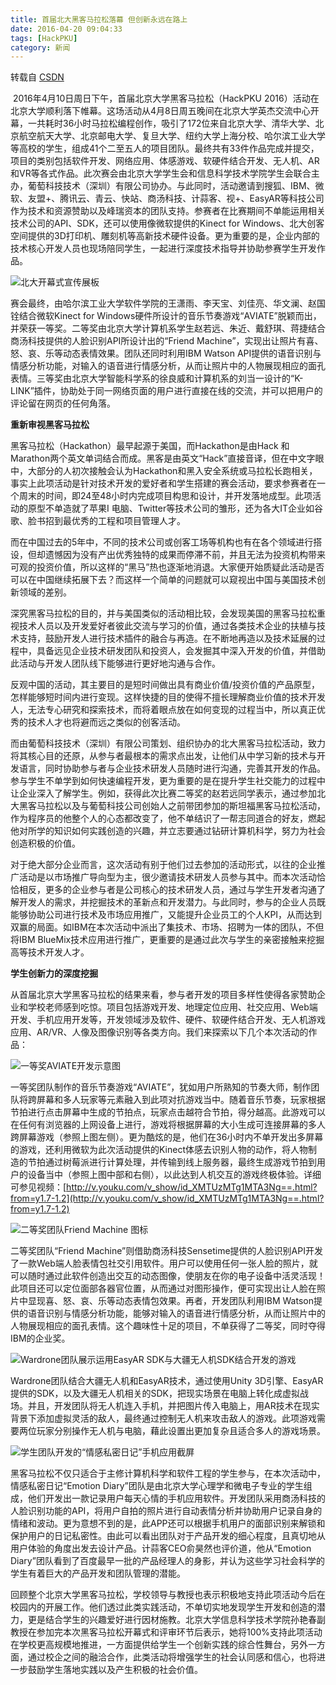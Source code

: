```yaml
---
title: 首届北大黑客马拉松落幕 但创新永远在路上
date: 2016-04-20 09:04:33
tags: [HackPKU]
category: 新闻
---
```


转载自 [CSDN](http://www.csdn.net/article/a/2016-04-20/15837548)

 2016年4月10日周日下午，首届北京大学黑客马拉松（HackPKU 2016）活动在北京大学顺利落下帷幕。这场活动从4月8日周五晚间在北京大学英杰交流中心开幕，一共耗时36小时马拉松编程创作，吸引了172位来自北京大学、清华大学、北京航空航天大学、北京邮电大学、复旦大学、纽约大学上海分校、哈尔滨工业大学等高校的学生，组成41个二至五人的项目团队。最终共有33件作品完成并提交，项目的类别包括软件开发、网络应用、体感游戏、软硬件结合开发、无人机、AR和VR等各式作品。此次赛会由北京大学学生会和信息科学技术学院学生会联合主办，葡萄科技技术（深圳）有限公司协办。与此同时，活动邀请到搜狐、IBM、微软、友盟+、腾讯云、青云、快站、商汤科技、计蒜客、视+、EasyAR等科技公司作为技术和资源赞助以及峰瑞资本的团队支持。参赛者在比赛期间不单能运用相关技术公司的API、SDK，还可以使用像微软提供的Kinect for Windows、北大创客空间提供的3D打印机、雕刻机等高新技术硬件设备。更为重要的是，企业内部的技术核心开发人员也现场陪同学生，一起进行深度技术指导并协助参赛学生开发作品。

![北大开幕式宣传展板](http://articles.csdn.net/uploads/allimg/160420/241_160420090756_1.jpg)

赛会最终，由哈尔滨工业大学软件学院的王潇雨、李天宝、刘佳亮、华文澜、赵国铨结合微软Kinect for Windows硬件所设计的音乐节奏游戏“AVIATE”脱颖而出，并荣获一等奖。二等奖由北京大学计算机系学生赵若远、朱近、戴舒琪、蒋捷结合商汤科技提供的人脸识别API所设计出的“Friend Machine”，实现出让照片有喜、怒、哀、乐等动态表情效果。团队还同时利用IBM Watson API提供的语音识别与情感分析功能，对输入的语音进行情感分析，从而让照片中的人物展现相应的面孔表情。三等奖由北京大学智能科学系的徐良威和计算机系的刘当一设计的“K-LINK”插件，协助处于同一网络页面的用户进行直接在线的交流，并可以把用户的评论留在网页的任何角落。

**重新审视黑客马拉松**

黑客马拉松（Hackathon）最早起源于美国，而Hackathon是由Hack 和 Marathon两个英文单词结合而成。黑客是由英文“Hack”直接音译，但在中文字眼中，大部分的人初次接触会认为Hackathon和黑入安全系统或马拉松长跑相关，事实上此项活动是针对技术开发的爱好者和学生搭建的赛会活动，要求参赛者在一个周末的时间，即24至48小时内完成项目构思和设计，并开发落地成型。此项活动的原型不单造就了苹果I 电脑、Twitter等技术公司的雏形，还为各大IT企业如谷歌、脸书招到最优秀的工程和项目管理人才。

而在中国过去的5年中，不同的技术公司或创客工场等机构也有在各个领域进行搭设，但却遗憾因为没有产出优秀独特的成果而停滞不前，并且无法为投资机构带来可观的投资价值，所以这样的“黑马”热也逐渐地消退。大家便开始质疑此活动是否可以在中国继续拓展下去？而这样一个简单的问题就可以窥视出中国与美国技术创新领域的差别。

深究黑客马拉松的目的，并与美国类似的活动相比较，会发现美国的黑客马拉松重视技术人员以及开发爱好者彼此交流与学习的价值，通过各类技术企业的扶植与技术支持，鼓励开发人进行技术插件的融合与再造。在不断地再造以及技术延展的过程中，具备远见企业技术研发团队和投资人，会发掘其中深入开发的价值，并借助此活动与开发人团队线下能够进行更好地沟通与合作。

反观中国的活动，其主要目的是短时间做出具有商业价值/投资价值的产品原型，怎样能够短时间内进行变现。这样快捷的目的使得不擅长理解商业价值的技术开发人，无法专心研究和探索技术，而将着眼点放在如何变现的过程当中，所以真正优秀的技术人才也将避而远之类似的创客活动。

而由葡萄科技技术（深圳）有限公司策划、组织协办的北大黑客马拉松活动，致力将其核心目的还原，从参与者最根本的需求点出发，让他们从中学习新的技术与开发语言，同时协助参与者与企业技术研发人员随时进行沟通，完善其开发的作品。参与学生不单学到如何快速编程开发，更为重要的是在提升学生社交能力的过程中让企业深入了解学生。例如，获得此次比赛二等奖的赵若远同学表示，通过参加北大黑客马拉松以及与葡萄科技公司创始人之前带团参加的斯坦福黑客马拉松活动，作为程序员的他整个人的心态都改变了，他不单结识了一帮志同道合的好友，燃起他对所学的知识如何实践创造的兴趣，并立志要通过钻研计算机科学，努力为社会创造积极的价值。

对于绝大部分企业而言，这次活动有别于他们过去参加的活动形式，以往的企业推广活动是以市场推广导向型为主，很少邀请技术研发人员参与其中。而本次活动恰恰相反，更多的企业参与者是公司核心的技术研发人员，通过与学生开发者沟通了解开发人的需求，并挖掘技术的革新点和开发潜力。与此同时，参与的企业人员既能够协助公司进行技术及市场应用推广，又能提升企业员工的个人KPI，从而达到双赢的局面。如IBM在本次活动中派出了集技术、市场、招聘为一体的团队，不但将IBM BlueMix技术应用进行推广，更重要的是通过此次与学生的亲密接触来挖掘高等技术开发人才。

**学生创新力的深度挖掘**

从首届北京大学黑客马拉松的结果来看，参与者开发的项目多样性使得各家赞助企业和学校老师感到吃惊。项目包括游戏开发、地理定位应用、社交应用、Web端开发、手机应用开发等，开发领域涉及软件、硬件、软硬件结合开发、无人机游戏应用、AR/VR、人像及图像识别等各类方向。我们来探索以下几个本次活动的作品：

![一等奖AVIATE开发示意图](http://articles.csdn.net/uploads/allimg/160420/241_160420090819_1.jpg)

一等奖团队制作的音乐节奏游戏“AVIATE”，犹如用户所熟知的节奏大师，制作团队将跨屏幕和多人玩家等元素融入到此项对抗游戏当中。随着音乐节奏，玩家根据节拍进行点击屏幕中生成的节拍点，玩家点击越符合节拍，得分越高。此游戏可以在任何有浏览器的上网设备上进行，游戏将根据屏幕的大小生成可连接屏幕的多人跨屏幕游戏（参照上图左侧）。更为酷炫的是，他们在36小时内不单开发出多屏幕的游戏，还利用微软为此次活动提供的Kinect体感去识别人物的动作，将人物制造的节拍通过树莓派进行计算处理，并传输到线上服务器，最终生成游戏节拍到用户的设备当中（参照上图中部和右侧），以此达到人机交互的游戏终极体验。详细可参见视频：[http://v.youku.com/v_show/id_XMTUzMTg1MTA3Ng==.html?from=y1.7-1.2](http://v.youku.com/v_show/id_XMTUzMTg1MTA3Ng==.html?from=y1.7-1.2)

![二等奖团队Friend Machine 图标](http://articles.csdn.net/uploads/allimg/160420/241_160420090833_1.jpg)

二等奖团队“Friend Machine”则借助商汤科技Sensetime提供的人脸识别API开发了一款Web端人脸表情包社交引用软件。用户可以使用任何一张人脸的照片，就可以随时通过此软件创造出交互的动态图像，使朋友在你的电子设备中活灵活现！此项目还可以定位面部各器官位置，从而通过对图形操作，便可实现出让人脸在照片中显现喜、怒、哀、乐等动态表情包效果。再者，开发团队利用IBM Watson提供的语音识别与情感分析功能，能够对输入的语音进行情感分析，从而让照片中的人物展现相应的面孔表情。这个趣味性十足的项目，不单获得了二等奖，同时夺得IBM的企业奖。

![Wardrone团队展示运用EasyAR SDK与大疆无人机SDK结合开发的游戏](http://articles.csdn.net/uploads/allimg/160420/241_160420090849_1.jpg)

Wardrone团队结合大疆无人机和EasyAR技术，通过使用Unity 3D引擎、EasyAR提供的SDK，以及大疆无人机相关的SDK，把现实场景在电脑上转化成虚拟战场。并且，开发团队将无人机连入手机，并把图片传入电脑上，用AR技术在现实背景下添加虚拟灵活的敌人，最终通过控制无人机来攻击敌人的游戏。此项游戏需要两位玩家分别操作无人机与电脑，藉此设置出更加复杂且适合多人的游戏场景。

![学生团队开发的“情感私密日记”手机应用截屏](http://articles.csdn.net/uploads/allimg/160420/241_160420090903_1.jpg)

黑客马拉松不仅只适合于主修计算机科学和软件工程的学生参与，在本次活动中，情感私密日记“Emotion Diary”团队是由北京大学心理学和微电子专业的学生组成，他们开发出一款记录用户每天心情的手机应用软件。开发团队采用商汤科技的人脸识别功能的API，将用户自拍的照片进行自动表情分析并协助用户记录自身的情绪和波动。更为意想不到的是，此APP还可以根据手机用户的面部识别来解锁和保护用户的日记私密性。由此可以看出团队对于产品开发的细心程度，且真切地从用户体验的角度出发去设计产品。计蒜客CEO俞昊然也评价道，他从“Emotion Diary”团队看到了百度最早一批的产品经理人的身影，并认为这些学习社会科学的学生有着巨大的产品开发和团队管理的潜能。

回顾整个北京大学黑客马拉松，学校领导与教授也表示积极地支持此项活动今后在校园内的开展工作。他们透过此类实践活动，不单切实地发现学生开发和创造的潜力，更是结合学生的兴趣爱好进行因材施教。北京大学信息科学技术学院孙艳春副教授在参加完本次黑客马拉松开幕式和评审环节后表示，她将100%支持此项活动在学校更高规模地推进，一方面提供给学生一个创新实践的综合性舞台，另外一方面，通过校企之间的融洽合作，此类活动将增强学生的社会认同感和信心，也将进一步鼓励学生落地实践以及产生积极的社会价值。

